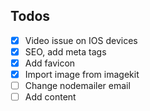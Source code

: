 ## Todos

-  [x] Video issue on IOS devices
-  [x] SEO, add meta tags
-  [x] Add favicon
-  [x] Import image from imagekit
-  [ ] Change nodemailer email
-  [ ] Add content

